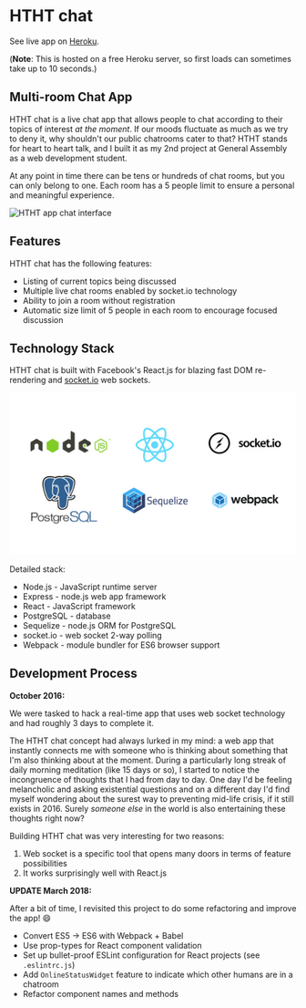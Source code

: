 # HTHT chat

See live app on [Heroku](https://htht-chat.herokuapp.com/).

(__Note__: This is hosted on a free Heroku server, so first loads can sometimes take up to 10 seconds.)

## Multi-room Chat App

HTHT chat is a live chat app that allows people to chat according to their topics of interest _at the moment_. If our moods fluctuate as much as we try to deny it, why shouldn't our public chatrooms cater to that? HTHT stands for heart to heart talk, and I built it as my 2nd project at General Assembly as a web development student.

At any point in time there can be tens or hundreds of chat rooms, but you can only belong to one. Each room has a 5 people limit to ensure a personal and meaningful experience.

![HTHT app chat interface](http://i.imgur.com/cwynRVd.gif)

## Features

HTHT chat has the following features:
* Listing of current topics being discussed
* Multiple live chat rooms enabled by socket.io technology
* Ability to join a room without registration
* Automatic size limit of 5 people in each room to encourage focused discussion

## Technology Stack

HTHT chat is built with Facebook's React.js for blazing fast DOM re-rendering and [socket.io](www.socket.io) web sockets.

![tech stack](tech-stack.png)

Detailed stack:

- Node.js - JavaScript runtime server
- Express - node.js web app framework
- React - JavaScript framework
- PostgreSQL - database
- Sequelize - node.js ORM for PostgreSQL
- socket.io - web socket 2-way polling
- Webpack - module bundler for ES6 browser support

## Development Process

__October 2016:__

We were tasked to hack a real-time app that uses web socket technology and had roughly 3 days to complete it.

The HTHT chat concept had always lurked in my mind: a web app that instantly connects me with someone who is thinking about something that I'm also thinking about at the moment. During a particularly long streak of daily morning meditation (like 15 days or so), I started to notice the incongruence of thoughts that I had from day to day. One day I'd be feeling melancholic and asking existential questions and on a different day I'd find myself wondering about the surest way to preventing mid-life crisis, if it still exists in 2016. Surely _someone else_ in the world is also entertaining these thoughts right now?

Building HTHT chat was very interesting for two reasons:
1. Web socket is a specific tool that opens many doors in terms of feature possibilities
2. It works surprisingly well with React.js

__UPDATE March 2018:__

After a bit of time, I revisited this project to do some refactoring and improve the app! :smile:

- Convert ES5 -> ES6 with Webpack + Babel
- Use prop-types for React component validation
- Set up bullet-proof ESLint configuration for React projects (see `.eslintrc.js`)
- Add `OnlineStatusWidget` feature to indicate which other humans are in a chatroom
- Refactor component names and methods
